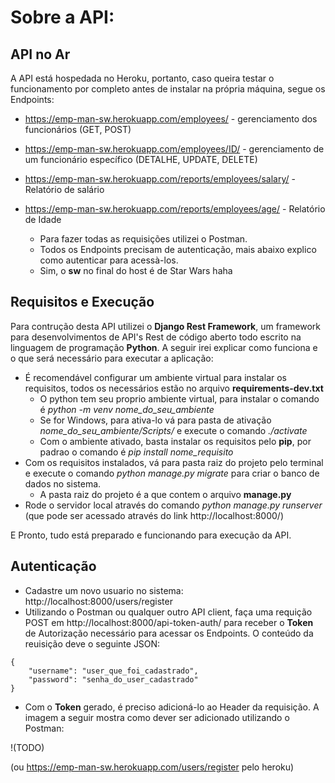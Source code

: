 # Sobre a API:

## API no Ar

A API está hospedada no Heroku, portanto, caso queira testar o funcionamento por completo antes de instalar na própria máquina, segue os Endpoints: 
- https://emp-man-sw.herokuapp.com/employees/ - gerenciamento dos funcionários (GET, POST)
- https://emp-man-sw.herokuapp.com/employees/ID/ - gerenciamento de um funcionário específico (DETALHE, UPDATE, DELETE)
- https://emp-man-sw.herokuapp.com/reports/employees/salary/ - Relatório de salário
- https://emp-man-sw.herokuapp.com/reports/employees/age/ - Relatório de Idade

    * Para fazer todas as requisições utilizei o Postman.
    * Todos os Endpoints precisam de autenticação, mais abaixo explico como autenticar para acessà-los.
    * Sim, o **sw** no final do host é de Star Wars haha

## Requisitos e Execução

Para contrução desta API utilizei o **Django Rest Framework**, um framework para desenvolvimentos de API's Rest de código aberto todo escrito na linguagem de programação **Python**. A seguir irei explicar como funciona e o que será necessário para executar a aplicação:

- É recomendável configurar um ambiente virtual para instalar os requisitos, todos os necessários estão no arquivo **requirements-dev.txt**
    * O python tem seu proprio ambiente virtual, para instalar o comando é *python -m venv nome_do_seu_ambiente*
    * Se for Windows, para ativa-lo vá para pasta de ativação *nome_do_seu_ambiente/Scripts/* e execute o comando *./activate*
    * Com o ambiente ativado, basta instalar os requisitos pelo **pip**, por padrao o comando é *pip install nome_requisito*
- Com os requisitos instalados, vá para pasta raiz do projeto pelo terminal e execute o comando *python manage.py migrate* para criar o banco de dados no sistema.
    * A pasta raiz do projeto é a que contem o arquivo **manage.py**
- Rode o servidor local através do comando *python manage.py runserver* (que pode ser acessado através do link http://localhost:8000/)

E Pronto, tudo está preparado e funcionando para execução da API.

## Autenticação

- Cadastre um novo usuario no sistema: http://localhost:8000/users/register
- Utilizando o Postman ou qualquer outro API client, faça uma requição POST em http://localhost:8000/api-token-auth/ para receber o **Token** de Autorização necessário para acessar os Endpoints. O conteúdo da reuisição deve o seguinte JSON:  
```
{
    "username": "user_que_foi_cadastrado",
    "password": "senha_do_user_cadastrado"
}
```
- Com o **Token** gerado, é preciso adicioná-lo ao Header da requisição. A imagem a seguir mostra como dever ser adicionado utilizando o Postman:

!(TODO)








(ou https://emp-man-sw.herokuapp.com/users/register pelo heroku)